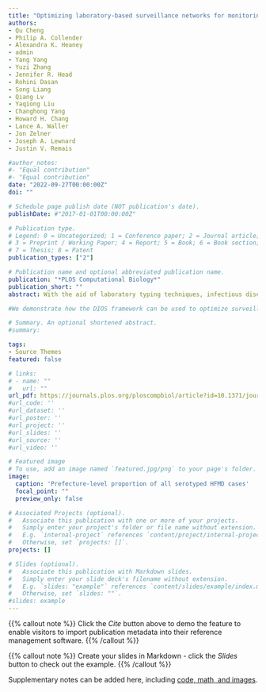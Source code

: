 ```yaml
---
title: "Optimizing laboratory-based surveillance networks for monitoring multi-genotype or multi-serotype infections"
authors:
- Qu Cheng
- Philip A. Collender
- Alexandra K. Heaney
- admin
- Yang Yang
- Yuzi Zhang
- Jennifer R. Head
- Rohini Dasan
- Song Liang
- Qiang Lv
- Yaqiong Liu
- Changhong Yang
- Howard H. Chang
- Lance A. Waller
- Jon Zelner
- Joseph A. Lewnard
- Justin V. Remais

#author_notes:
#- "Equal contribution"
#- "Equal contribution"
date: "2022-09-27T00:00:00Z"
doi: ""

# Schedule page publish date (NOT publication's date).
publishDate: #"2017-01-01T00:00:00Z"

# Publication type.
# Legend: 0 = Uncategorized; 1 = Conference paper; 2 = Journal article;
# 3 = Preprint / Working Paper; 4 = Report; 5 = Book; 6 = Book section;
# 7 = Thesis; 8 = Patent
publication_types: ["2"]

# Publication name and optional abbreviated publication name.
publication: "*PLOS Computational Biology*"
publication_short: ""
abstract: With the aid of laboratory typing techniques, infectious disease surveillance networks have the opportunity to obtain powerful information on the emergence, circulation, and evolution of multiple genotypes, serotypes or other subtype of pathogens, informing understanding of transmission dynamics and strategies for prevention and control. The volume of typing performed on clinical isolates is typically limited by its ability to inform clinical care, cost and logistical constraints, especially in comparison with the capacity to monitor clinical reports of disease occurrence, which remains the most widespread form of public health surveillance. Viewing clinical disease reports as arising from a latent mixture of pathogen subtypes, laboratory typing of a subset of clinical cases can provide inference on the proportion of clinical cases attributable to each subtype (i.e., the mixture components). Optimizing protocols for the selection of isolates for typing by weighting specific subpopulations, location, time periods, or case characteristics (e.g., disease severity), may improve inference of the frequency and distribution of pathogen subtypes within and between populations. Here, we apply the Disease Surveillance Informatics Optimization and Simulation (DIOS) framework to simulate and optimize hand foot and mouth disease (HFMD) surveillance in a high-burden region of western China. We identify laboratory surveillance designs that significantly outperform the existing network. The optimal network reduced mean absolute error in estimated serotype-specific incidence rates by 14.1, similarly, the optimal network for monitoring severe cases reduced mean absolute error in serotype-specific incidence rates by 13.3. In both cases, the optimal network designs achieved improved inference without increasing subtyping effort.

#We demonstrate how the DIOS framework can be used to optimize surveillance networks by augmenting clinical diagnostic data with limited laboratory typing resources, while adapting to specific, local surveillance objectives and constraints.

# Summary. An optional shortened abstract.
#summary:

tags:
- Source Themes
featured: false

# links:
# - name: ""
#   url: ""
url_pdf: https://journals.plos.org/ploscompbiol/article?id=10.1371/journal.pcbi.1010575
#url_code: ''
#url_dataset: ''
#url_poster: ''
#url_project: ''
#url_slides: ''
#url_source: ''
#url_video: ''

# Featured image
# To use, add an image named `featured.jpg/png` to your page's folder.
image:
  caption: 'Prefecture-level proportion of all serotyped HFMD cases'
  focal_point: ""
  preview_only: false

# Associated Projects (optional).
#   Associate this publication with one or more of your projects.
#   Simply enter your project's folder or file name without extension.
#   E.g. `internal-project` references `content/project/internal-project/index.md`.
#   Otherwise, set `projects: []`.
projects: []

# Slides (optional).
#   Associate this publication with Markdown slides.
#   Simply enter your slide deck's filename without extension.
#   E.g. `slides: "example"` references `content/slides/example/index.md`.
#   Otherwise, set `slides: ""`.
#slides: example
---
```


{{% callout note %}}
Click the *Cite* button above to demo the feature to enable visitors to import publication metadata into their reference management software.
{{% /callout %}}

{{% callout note %}}
Create your slides in Markdown - click the *Slides* button to check out the example.
{{% /callout %}}

Supplementary notes can be added here, including [code, math, and images](https://wowchemy.com/docs/writing-markdown-latex/).
